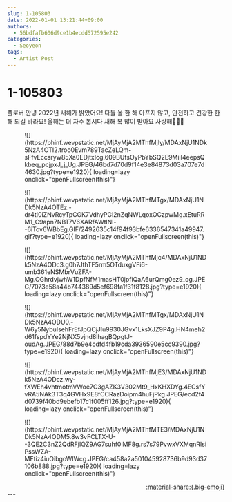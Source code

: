 ```yaml
---
slug: 1-105803
date: 2022-01-01 13:21:44+09:00
authors:
  - 56bdfafb606d9ce1b4ecdd572595e242
categories:
  - Seoyeon
tags:
  - Artist Post
---
```


# 1-105803

<div class="post-container" markdown="1">
<div class="content-container md-sidebar__scrollwrap" markdown="1">

플로버 안녕 2022년 새해가 밝았어요! 다들 올 한 해 아프지 않고, 안전하고 건강한 한 해 되길 바라요! 올해는 더 자주 봅시다 새해 복 많이 받아요 사랑해🥳🎉💕
<figure markdown="1">
![](https://phinf.wevpstatic.net/MjAyMjA2MThfMjIy/MDAxNjU1NDk5NzA4OTI2.troo0Evm789TacZeLQm-sFfvEccsryw85Xa0EDjtxIcg.609BUfsOyPbYbSQ2E9MiiI4eepsQkbeq_pcjpxJ_j_Ug.JPEG/46bd7d70d9f14e3e84873d03a707e7d4630.jpg?type=e1920){ loading=lazy onclick="openFullscreen(this)"}
</figure>

<figure markdown="1">
![](https://phinf.wevpstatic.net/MjAyMjA2MThfMTgx/MDAxNjU1NDk5NzA4OTEz.-dr4tI0iZNvRcyTpCGK7VdhyPGl2nZqNWLqoxOCzpwMg.xEtuRRM1_C9apn7NBT7V6XARfAWtlNl--6iTov6WBbEg.GIF/2492635c14f94f93bfe6336547341a49947.gif?type=e1920){ loading=lazy onclick="openFullscreen(this)"}
</figure>

<figure markdown="1">
![](https://phinf.wevpstatic.net/MjAyMjA2MThfMjc4/MDAxNjU1NDk5NzA4ODc3.g0h7JthTF5rm5OTduxgVFi6-umb361eNSMbrVuZFA-Mg.OGhrdvjwhW1DpfNfM1masHT0jpfiQaA6urQmg0ez9_og.JPEG/7073e58a44b744389d5ef698fa1f31f8128.jpg?type=e1920){ loading=lazy onclick="openFullscreen(this)"}
</figure>

<figure markdown="1">
![](https://phinf.wevpstatic.net/MjAyMjA2MThfMTgx/MDAxNjU1NDk5NzA4ODU0.-W6y5NybuIsehFrEfJpQCjJlu9930JGvx1LksXJZ9P4g.HN4meh2d61fspdYYe2NjNX5vjnd8lhagBQpgtJ-oudAg.JPEG/88d7b9e4cdfd4fb19cda3936590e5cc9390.jpg?type=e1920){ loading=lazy onclick="openFullscreen(this)"}
</figure>

<figure markdown="1">
![](https://phinf.wevpstatic.net/MjAyMjA2MThfMjE3/MDAxNjU1NDk5NzA4ODcz.wy-fXWEh4vhtmotmVWoe7C3gAZK3V302Mt9_HxKHXDYg.4ECsfYvRA5NAk3T3q4GVHx9E8fCCRazDoipm4huFjPkg.JPEG/ecd2f4d0739f40bd9ebefb17c1f005ff126.jpg?type=e1920){ loading=lazy onclick="openFullscreen(this)"}
</figure>

<figure markdown="1">
![](https://phinf.wevpstatic.net/MjAyMjA2MThfMTE3/MDAxNjU1NDk5NzA4ODM5.8w3vFCLTX-U--3QE2C3nZ2QdRFjIQZ9AG7suhf0lMF8g.rs7s79PvwxVXMqnRIsiPssWZA-MFtiz4iuOibgoWIWcg.JPEG/ca458a2a501045928736b9d93d37106b888.jpg?type=e1920){ loading=lazy onclick="openFullscreen(this)"}
</figure>


</div>
</div>

<div style="text-align: right;" markdown="1">
<a href="https://weverse.io/fromis9/artist/1-105803" style="text-align: right;">:material-share:{.big-emoji}</a>
</div>
---
